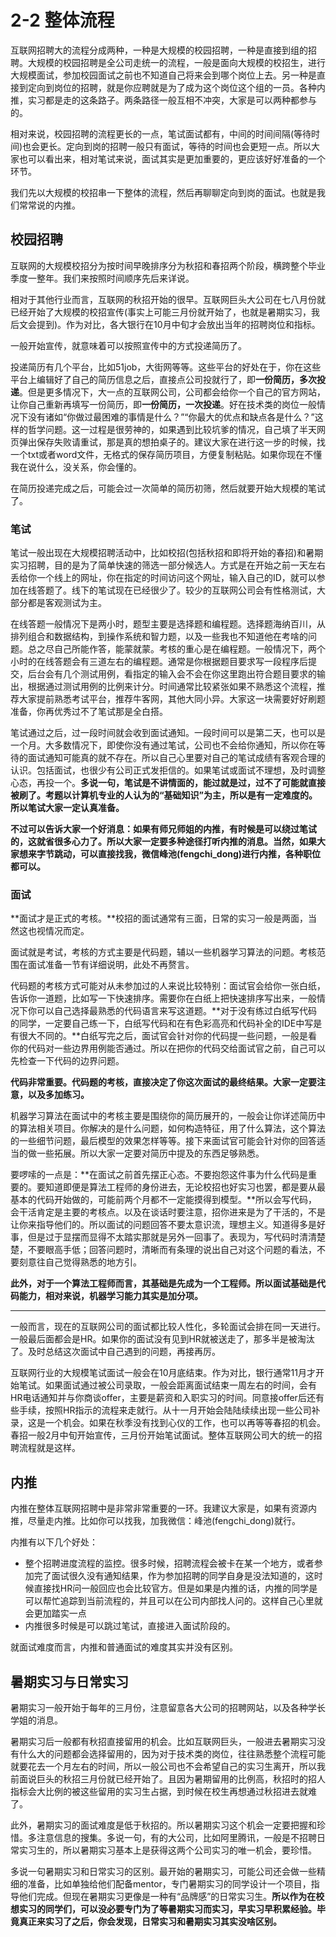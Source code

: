 # 2-2 整体流程

互联网招聘大的流程分成两种，一种是大规模的校园招聘，一种是直接到组的招聘。大规模的校园招聘是全公司走统一的流程，一般是面向大规模的校招生，进行大规模面试，参加校园面试之前也不知道自己将来会到哪个岗位上去。另一种是直接到定向到岗位的招聘，就是你应聘就是为了成为这个岗位这个组的一员。各种内推，实习都是走的这条路子。两条路径一般互相不冲突，大家是可以两种都参与的。

相对来说，校园招聘的流程更长的一点，笔试面试都有，中间的时间间隔(等待时间)也会更长。定向到岗的招聘一般只有面试，等待的时间也会更短一点。所以大家也可以看出来，相对笔试来说，面试其实是更加重要的，更应该好好准备的一个环节。

我们先以大规模的校招串一下整体的流程，然后再聊聊定向到岗的面试。也就是我们常常说的内推。

## 校园招聘

互联网的大规模校招分为按时间早晚排序分为秋招和春招两个阶段，横跨整个毕业季度一整年。我们来按照时间顺序先后来详说。

相对于其他行业而言，互联网的秋招开始的很早。互联网巨头大公司在七八月份就已经开始了大规模的校招宣传(事实上可能三月份就开始了，也就是暑期实习，我后文会提到)。作为对比，各大银行在10月中旬才会放出当年的招聘岗位和指标。

一般开始宣传，就意味着可以按照宣传中的方式投递简历了。

投递简历有几个平台，比如51job，大街网等等。这些平台的好处在于，你在这些平台上编辑好了自己的简历信息之后，直接点公司投就行了，即**一份简历，多次投递**。但是更多情况下，大一点的互联网公司，公司都会给你一个自己的官方网站，让你自己重新再填写一份简历，即**一份简历，一次投递**。好在技术类的岗位一般情况下没有诸如“你做过最困难的事情是什么？”“你最大的优点和缺点各是什么？”这样的哲学问题。这一过程是很劳神的，如果遇到比较坑爹的情况，自己填了半天网页弹出保存失败请重试，那是真的想拍桌子的。建议大家在进行这一步的时候，找一个txt或者word文件，无格式的保存简历项目，方便复制粘贴。如果你现在不懂我在说什么，没关系，你会懂的。

在简历投递完成之后，可能会过一次简单的简历初筛，然后就要开始大规模的笔试了。

### 笔试

笔试一般出现在大规模招聘活动中，比如校招(包括秋招和即将开始的春招)和暑期实习招聘，目的是为了简单快速的筛选一部分候选人。方式是在开始之前一天左右丢给你一个线上的网址，你在指定的时间访问这个网址，输入自己的ID，就可以参加在线答题了。线下的笔试现在已经很少了。较少的互联网公司会有性格测试，大部分都是客观测试为主。

在线答题一般情况下是两小时，题型主要是选择题和编程题。选择题海纳百川，从排列组合和数据结构，到操作系统和智力题，以及一些我也不知道他在考啥的问题。总之尽自己所能作答，能蒙就蒙。考核的重心是在编程题。一般情况下，两个小时的在线答题会有三道左右的编程题。通常是你根据题目要求写一段程序后提交，后台会有几个测试用例，看指定的输入会不会在你这里跑出符合题目要求的输出，根据通过测试用例的比例来计分。时间通常比较紧张如果不熟悉这个流程，推荐大家提前熟悉考试平台，推荐牛客网，其他大同小异。大家这一块需要好好刷题准备，你再优秀过不了笔试那是全白搭。

笔试通过之后，过一段时间就会收到面试通知。一段时间可以是第二天，也可以是一个月。大多数情况下，即使你没有通过笔试，公司也不会给你通知，所以你在等待的面试通知可能真的就不存在。所以自己心里要对自己的笔试成绩有客观合理的认识。包括面试，也很少有公司正式发拒信的。如果笔试或面试不理想，及时调整心态，再投一个。**多说一句，笔试是不讲情面的，能过就是过，过不了可能就直接被刷了。考题以计算机专业的人认为的“基础知识”为主，所以是有一定难度的。所以笔试大家一定认真准备。**

**不过可以告诉大家一个好消息：如果有师兄师姐的内推，有时候是可以绕过笔试的，这就省很多心力了。所以大家一定要多种途径打听内推的消息。当然，如果大家想来字节跳动，可以直接找我，微信峰池(fengchi_dong)进行内推，各种职位都可以。**

### 面试

**面试才是正式的考核。**校招的面试通常有三面，日常的实习一般是两面，当然这也视情况而定。

面试就是考试，考核的方式主要是代码题，辅以一些机器学习算法的问题。考核范围在面试准备一节有详细说明，此处不再赘言。

代码题的考核方式可能对从未参加过的人来说比较特别：面试官会给你一张白纸，告诉你一道题，比如写一下快速排序。需要你在白纸上把快速排序写出来，一般情况下你可以自己选择最熟悉的代码语言来写这道题。**对于没有练过白纸写代码的同学，一定要自己练一下，白纸写代码和在有色彩高亮和代码补全的IDE中写是有很大不同的。**白纸写完之后，面试官会针对你的代码提一些问题，一般是看你的代码对一些边界用例能否通过。所以在把你的代码交给面试官之前，自己可以先检查一下代码的边界问题。

**代码非常重要。代码题的考核，直接决定了你这次面试的最终结果。大家一定要注意，以及多加练习。**

机器学习算法在面试中的考核主要是围绕你的简历展开的，一般会让你详述简历中的算法相关项目。你解决的是什么问题，如何构造特征，用了什么算法，这个算法的一些细节问题，最后模型的效果怎样等等。接下来面试官可能会针对你的回答适当的做一些拓展。所以大家一定要对简历中提及的东西足够熟悉。

要啰嗦的一点是：**在面试之前首先摆正心态。不要抱怨这件事为什么代码是重要的。要知道即便是算法工程师的身份进去，无论校招也好实习也罢，都是要从最基本的代码开始做的，可能前两个月都不一定能摸得到模型。**所以会写代码，会干活肯定是主要的考核点。以及在谈话时要注意，招你进来是为了干活的，不是让你来指导他们的。所以面试的问题回答不要太意识流，理想主义。知道得多是好事，但是过于显摆而显得不太踏实那就是另外一回事了。表现为，写代码时清清楚楚，不要眼高手低；回答问题时，清晰而有条理的说出自己对这个问题的看法，不要刻意往自己觉得熟悉的地方引。

**此外，对于一个算法工程师而言，其基础是先成为一个工程师。所以面试基础是代码能力，相对来说，机器学习能力其实是加分项。**

- - - - - 

一般而言，现在的互联网公司的面试都比较人性化，多轮面试会排在同一天进行。一般最后面都会是HR。如果你的面试没有见到HR就被送走了，那多半是被淘汰了。及时总结这次面试中自己遇到的问题，再接再厉。

互联网行业的大规模笔试面试一般会在10月底结束。作为对比，银行通常11月才开始笔试。如果面试通过被公司录取，一般会距离面试结束一周左右的时间，会有HR电话通知并与你商谈offer，主要是薪资和入职实习的时间。同意接offer后还有些手续，按照HR指示的流程来走就行。从十一月开始会陆陆续续出现一些公司补录，这是一个机会。如果在秋季没有找到心仪的工作，也可以再等等春招的机会。春招一般2月中旬开始宣传，三月份开始笔试面试。整体互联网公司大的统一的招聘流程就是这样。

## 内推

内推在整体互联网招聘中是非常非常重要的一环。我建议大家是，如果有资源内推，尽量走内推。比如你可以找我，加我微信：峰池(fengchi_dong)就行。

内推有以下几个好处：
* 整个招聘进度流程的监控。很多时候，招聘流程会被卡在某一个地方，或者参加完了面试很久没有通知结果，作为参加招聘的同学自身是没法知道的，这时候直接找HR问一般回应也会比较官方。但是如果是内推的话，内推的同学是可以帮忙追踪到当前流程的，并且可以在公司内部找人问的。这样自己心里就会更加踏实一点
* 内推很多时候是可以跳过笔试，直接进入面试阶段的。

就面试难度而言，内推和普通面试的难度其实并没有区别。

## 暑期实习与日常实习

暑期实习一般开始于每年的三月份，注意留意各大公司的招聘网站，以及各种学长学姐的消息。

暑期实习后一般都有秋招直接留用的机会。比如互联网巨头，一般进去暑期实习没有什么大的问题都会选择留用的，因为对于技术类的岗位，往往熟悉整个流程可能就要花去一个月左右的时间，所以一般公司也不会希望自己的实习生离开，所以我前面说巨头的秋招三月份就已经开始了。且因为暑期留用的比例高，秋招时的招人指标会大比例的被这些留用的实习生占据，到时候在校生再想通过秋招进去就难了。

此外，暑期实习的面试难度是低于秋招的。所以暑期实习这个机会一定要把握和珍惜。多注意信息的搜集。多说一句，有的大公司，比如阿里腾讯，一般是不招聘日常实习生的，所以暑期实习基本上是获得这两个公司实习的唯一机会，要珍惜。

多说一句暑期实习和日常实习的区别。最开始的暑期实习，可能公司还会做一些精细的准备，比如单独给他们配备mentor，专门暑期实习的同学设计一个项目，指导他们完成。但现在暑期实习更像是一种有“品牌感”的日常实习生。**所以作为在校想实习的同学们，可以没必要专门为了等暑期实习而实习，早实习早积累经验。毕竟真正来实习了之后，你会发现，日常实习和暑期实习其实没啥区别。**



